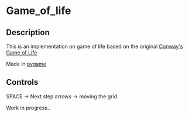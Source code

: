 # Game_of_life

## Description

This is an implementation on game of life based on the original [Conway's Game of Life](https://en.wikipedia.org/wiki/Conway%27s_Game_of_Life)

Made in [pygame](https://www.pygame.org/news)

## Controls

SPACE -> Next step
arrows -> moving the grid

Work in progress..
